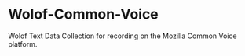 # Wolof-Common-Voice
Wolof Text Data Collection for recording on the Mozilla Common Voice platform.
